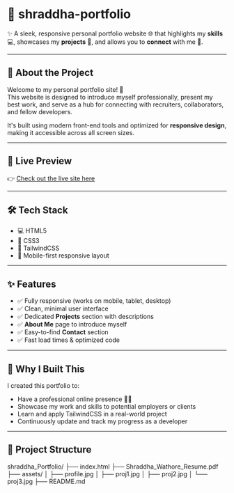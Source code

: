 # 🌟 shraddha-portfolio

✨ A sleek, responsive personal portfolio website 🌐 that highlights my **skills** 💻, showcases my **projects** 🚀, and allows you to **connect** with me 🤝.

---

## 💼 About the Project

Welcome to my personal portfolio site! 🎉  
This website is designed to introduce myself professionally, present my best work, and serve as a hub for connecting with recruiters, collaborators, and fellow developers.

It's built using modern front-end tools and optimized for **responsive design**, making it accessible across all screen sizes.

---

## 🔗 Live Preview

👉 [Check out the live site here](https://shraddha29615.github.io/shraddha-portfolio/)

---

## 🛠️ Tech Stack

- 💻 HTML5  
- 🎨 CSS3  
- 💨 TailwindCSS  
- 📱 Mobile-first responsive layout

---

## ✨ Features

- ✅ Fully responsive (works on mobile, tablet, desktop)  
- ✅ Clean, minimal user interface  
- ✅ Dedicated **Projects** section with descriptions  
- ✅ **About Me** page to introduce myself  
- ✅ Easy-to-find **Contact** section  
- ✅ Fast load times & optimized code

---

## 🤔 Why I Built This

I created this portfolio to:
- Have a professional online presence 👩‍💻  
- Showcase my work and skills to potential employers or clients  
- Learn and apply TailwindCSS in a real-world project  
- Continuously update and track my progress as a developer

---

## 📁 Project Structure

shraddha_Portfolio/
├── index.html
├── Shraddha_Wathore_Resume.pdf
├── assets/
│ ├── profile.jpg
│ ├── proj1.jpg
│ ├── proj2.jpg
│ └── proj3.jpg
├── README.md
